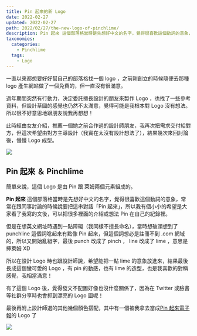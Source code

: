 ```yaml
---
title: Pin 起來的新 Logo
date: 2022-02-27
updated: 2022-02-27
path: 2022/02/27/the-new-logo-of-pinchlime/
description: Pin 起來 這個部落格當時是先想好中文的名字，覺得很喜歡這個動詞的意象，常常在跟同事討論的時候說要把這串對話「Pin 起來」，所以我有個小小的希望是大家看了我寫的文後，可以把很多裡面的介紹或想法 Pin 在自己的紀錄裡。
taxonomies:
  categories: 
    - Pinchlime
  tags:
    - Logo
---
```


一直以來都想要好好幫自己的部落格找一個 logo ，之前剛創立的時候隨便去那種 logo 產生網站做了一個免費的，但一直沒有很滿意。

過年期間突然有行動力，決定委託擅長設計的朋友來製作 Logo ，也找了一些參考資料，但設計草圖的感覺也仍然不太滿意，覺得可能是我根本對 Logo 沒有想法。所以很不好意思地跟朋友說我再想想！

此時經由女友介紹，推薦一個她之前合作過的設計師朋友，我再次把需求交付給對方，但這次希望由對方主導設計（我實在太沒有設計想法了），結果幾次來回討論後，慢慢 Logo 成型。

![](https://pinchlime-screenshots.s3.ap-northeast-1.amazonaws.com/the-logo-of-pinchlime_fJJLpp.webp)

<!-- more -->

## Pin 起來 ＆ Pinchlime

簡單來說，這個 Logo 是由 Pin 跟 萊姆兩個元素組成的。

**Pin 起來** 這個部落格當時是先想好中文的名字，覺得很喜歡這個動詞的意象，常常在跟同事討論的時候說要把這串對話「Pin 起來」，所以我有個小小的希望是大家看了我寫的文後，可以把很多裡面的介紹或想法 Pin 在自己的紀錄裡。

但是在想英文網址時遇到一點障礙（我同樣不擅長命名），當時想破頭想到了 punchline 這個詞唸起來有點像 Pin 起來，但這個詞想必是註冊不到 .com 網域的，所以又開始亂組字，最後 punch 改成了 pinch ， line 改成了 lime ，意思是擰萊姆 XD

所以在設計 Logo 時也跟設計師說，希望能把一點 lime 的意象放進來，結果最後長成這個蠻可愛的 Logo ，有 pin 的動感，也有 lime 的造型，也是我喜歡的對稱感覺，我相當滿意！

有了這個 Logo 後，覺得發文不配圖好像也沒什麼關係了，因為在 Twitter 或臉書等社群分享時也會抓到漂亮的 Logo 圖呢！

最後再附上設計師選的其他幾個顏色搭配，其中有一個被我拿去當成[Pin 起來電子報](https://pinchlime.substack.com/)的 Logo 了

![](https://pinchlime-screenshots.s3.ap-northeast-1.amazonaws.com/pinchlime-logos_YCuipA.webp)